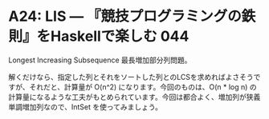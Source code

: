 # A24: LIS — 『競技プログラミングの鉄則』をHaskellで楽しむ 044

Longest Increasing Subsequence 最長増加部分列問題。

解くだけなら、指定した列とそれをソートした列とのLCSを求めればよさそうですが、それだと、計算量が O(n^2) になります。今回のものは、O(n * log n) の計算量になるような工夫がもとめられています。今回は都合よく、増加列が狭義単調増加列なので、IntSet を使ってみましょう。